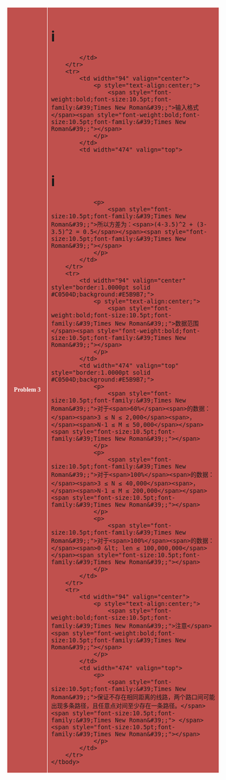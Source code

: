 
<table style="border-collapse:collapse;padding:0.0000pt 5.4000pt 0.0000pt 5.4000pt;">
	<tbody>
		<tr>
			<td width="94" valign="center" style="border:0.5000pt solid #FFFFFF;background:#C0504D;">
				<p style="text-align:center;">
					<span style="color:#FFFFFF;font-weight:bold;font-size:10.5000pt;font-family:&#39;Times New Roman&#39;;">Problem </span><span style="color:#FFFFFF;font-weight:bold;font-size:10.5000pt;font-family:&#39;宋体&#39;;">3</span><span style="color:#FFFFFF;font-weight:bold;font-size:10.5000pt;font-family:&#39;Times New Roman&#39;;"></span> 
				</p>
			</td>
			<td width="474" valign="top" style="border:0.5000pt solid #FFFFFF;background:#C0504D;">
				
# i


			</td>
		</tr>
		<tr>
			<td width="94" valign="center">
				<p style="text-align:center;">
					<span style="font-weight:bold;font-size:10.5pt;font-family:&#39;Times New Roman&#39;;">输入格式</span><span style="font-weight:bold;font-size:10.5pt;font-family:&#39;Times New Roman&#39;;"></span> 
				</p>
			</td>
			<td width="474" valign="top">
				
# i


				<p>
					<span style="font-size:10.5pt;font-family:&#39;Times New Roman&#39;;">所以方差为：<span>(4-3.5)^2 + (3-3.5)^2 = 0.5</span></span><span style="font-size:10.5pt;font-family:&#39;Times New Roman&#39;;"></span> 
				</p>
			</td>
		</tr>
		<tr>
			<td width="94" valign="center" style="border:1.0000pt solid #C0504D;background:#E5B9B7;">
				<p style="text-align:center;">
					<span style="font-weight:bold;font-size:10.5pt;font-family:&#39;Times New Roman&#39;;">数据范围</span><span style="font-weight:bold;font-size:10.5pt;font-family:&#39;Times New Roman&#39;;"></span> 
				</p>
			</td>
			<td width="474" valign="top" style="border:1.0000pt solid #C0504D;background:#E5B9B7;">
				<p>
					<span style="font-size:10.5pt;font-family:&#39;Times New Roman&#39;;">对于<span>60%</span><span>的数据：</span><span>3 ≤ N ≤ 2,000</span><span>，</span><span>N-1 ≤ M ≤ 50,000</span></span><span style="font-size:10.5pt;font-family:&#39;Times New Roman&#39;;"></span> 
				</p>
				<p>
					<span style="font-size:10.5pt;font-family:&#39;Times New Roman&#39;;">对于<span>100%</span><span>的数据：</span><span>3 ≤ N ≤ 40,000</span><span>，</span><span>N-1 ≤ M ≤ 200,000</span></span><span style="font-size:10.5pt;font-family:&#39;Times New Roman&#39;;"></span> 
				</p>
				<p>
					<span style="font-size:10.5pt;font-family:&#39;Times New Roman&#39;;">对于<span>100%</span><span>的数据：</span><span>0 &lt; len ≤ 100,000,000</span></span><span style="font-size:10.5pt;font-family:&#39;Times New Roman&#39;;"></span> 
				</p>
			</td>
		</tr>
		<tr>
			<td width="94" valign="center">
				<p style="text-align:center;">
					<span style="font-weight:bold;font-size:10.5pt;font-family:&#39;Times New Roman&#39;;">注意</span><span style="font-weight:bold;font-size:10.5pt;font-family:&#39;Times New Roman&#39;;"></span> 
				</p>
			</td>
			<td width="474" valign="top">
				<p>
					<span style="font-size:10.5pt;font-family:&#39;Times New Roman&#39;;">保证不存在相同距离的线路，两个路口间可能出现多条路径，且任意点对间至少存在一条路径。</span><span style="font-size:10.5pt;font-family:&#39;Times New Roman&#39;;"> </span><span style="font-size:10.5pt;font-family:&#39;Times New Roman&#39;;"></span> 
				</p>
			</td>
		</tr>
	</tbody>
</table>
<br/>
